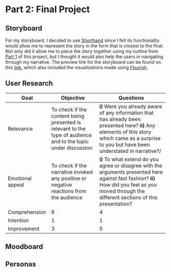 # Part 2: Final Project

## Storyboard
For my storyboard, I decided to use [Shorthand](https://shorthand.com/) since I felt its functionality would allow me to represent the story in the form that is closest to the final. Not only did it allow me to piece the story together using my outline from [Part 1](/finalproject2.md) of this project, but I thought it would also help the users in navigating through my narrative. The preview link for the storyboard can be found on this [link](https://preview.shorthand.com/i2LOY168IkxSJAyQ), which also included the visualizations made using [Flourish](https://flourish.studio/).

## User Research

  Goal |                Objective                 |                Questions                 
  ------------ | ------------- | -------------
Relevance | To check if the content being presented is relevant to the type of audience and to the topic under discussion | **i)** Were you already aware of any information that has already been presented here? **ii)** Any elements of this story which came as a surprise to you but have been understated in narrative?/
Emotional appeal | To check if the narrative invoked any positive or negative reactions from the audience | **i)** To what extend do you agree or disagree with the arguments presented here against fast fashion? **ii)** How did you feel as you moved through the different sections of this presentation?
Comprehension | 6 | 4
Intention | 1 | 1
Improvement | 3 | 5

## Moodboard

## Personas
